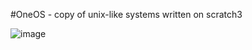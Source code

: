 #OneOS - copy of unix-like systems written on scratch3

![image](https://github.com/user-attachments/assets/19ecaa3f-8d6e-4fa8-8557-cac119009fdd)
